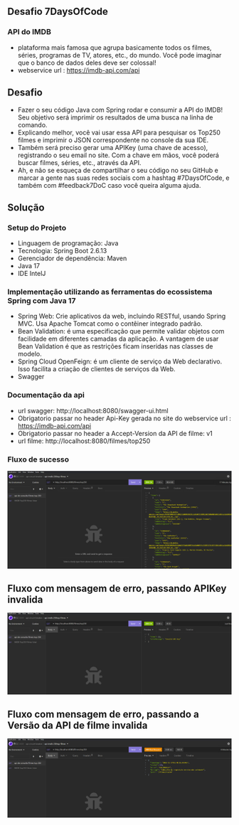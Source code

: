 ## Desafio 7DaysOfCode

### API do IMDB

* plataforma mais famosa que agrupa basicamente todos os filmes, séries, programas de TV, atores, etc., do mundo. Você pode imaginar que o banco de dados deles deve ser colossal!
* webservice url : https://imdb-api.com/api


## Desafio

* Fazer o seu código Java com Spring rodar e consumir a API do IMDB! Seu objetivo será imprimir os resultados de uma busca na linha de comando.
* Explicando melhor, você vai usar essa API para pesquisar os Top250 filmes e imprimir o JSON correspondente no console da sua IDE.
* Também será preciso gerar uma APIKey (uma chave de acesso), registrando o seu email no site. Com a chave em mãos, você poderá buscar filmes, séries, etc., através da API.
* Ah, e não se esqueça de compartilhar o seu código no seu GitHub e marcar a gente nas suas redes sociais com a hashtag #7DaysOfCode, e também com #feedback7DoC caso você queira alguma ajuda.

## Solução

### Setup do Projeto

* Linguagem de programação: Java
* Tecnologia: Spring Boot 2.6.13
* Gerenciador de dependência: Maven
* Java 17
* IDE IntelJ

### Implementação utilizando as ferramentas do ecossistema Spring com Java 17

* Spring Web: Crie aplicativos da web, incluindo RESTful, usando Spring MVC. Usa Apache Tomcat como o contêiner integrado padrão.
* Bean Validation: é uma especificação que permite validar objetos com facilidade em diferentes camadas da aplicação. A vantagem de usar Bean Validation é que as restrições ficam inseridas nas classes de modelo.
* Spring Cloud OpenFeign: é um cliente de serviço da Web declarativo. Isso facilita a criação de clientes de serviços da Web.
* Swagger

### Documentação da api
* url swagger: http://localhost:8080/swagger-ui.html
* Obrigatorio passar no header Api-Key gerada no site do webservice url : https://imdb-api.com/api
* Obrigatorio passar no header a Accept-Version da API de filme: v1
* url filme: http://localhost:8080/filmes/top250


### Fluxo de sucesso

![alter-text](./images/fluxo-sucesso.png)


## Fluxo com mensagem de erro, passando APIKey invalida

![alter-text](./images/fluxo-erro-api-key.png)

## Fluxo com mensagem de erro, passando a Versão da API de filme invalida
![](./images/fluxo-version-invalida.png)